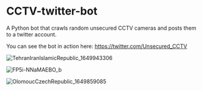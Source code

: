 # CCTV-twitter-bot
A Python bot that crawls random unsecured CCTV cameras and posts them to a twitter account.

You can see the bot in action here: https://twitter.com/Unsecured_CCTV

![TehranIranIslamicRepublic_1649943306](https://user-images.githubusercontent.com/95893344/166120138-fb6bd3eb-7243-4c92-83d4-86c8fc66bda6.jpg)

![FP5i-NNaMAEBO_b](https://user-images.githubusercontent.com/95893344/166120153-9c18ea6b-4471-48e7-b439-a8d4a4652638.jpg)

![OlomoucCzechRepublic_1649859085](https://user-images.githubusercontent.com/95893344/166120172-403e4f28-5d1e-42b0-b11c-f119409a38fc.jpg)
